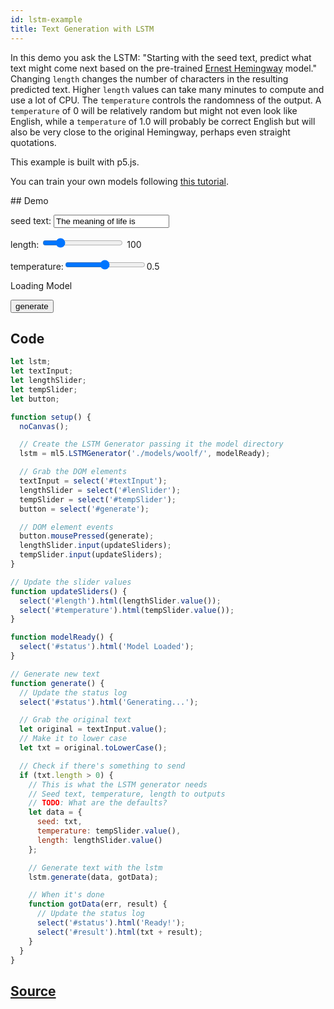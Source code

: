 ```yaml
---
id: lstm-example
title: Text Generation with LSTM
---
```


In this demo you ask the LSTM: "Starting with the seed text, predict what text might come next based on the pre-trained [Ernest Hemingway](https://en.wikipedia.org/wiki/Ernest_Hemingway) model." Changing `length` changes the number of characters in the resulting predicted text. Higher `length` values can take many minutes to compute and use a lot of CPU. The `temperature` controls the randomness of the output. A `temperature` of 0 will be relatively random but might not even look like English, while a `temperature` of 1.0 will probably be correct English but will also be very close to the original Hemingway, perhaps even straight quotations.

This example is built with p5.js.

You can train your own models following [this tutorial](/docs/training-lstm).

## Demo

<div class="example">
  <p>seed text: <input id="textInput" value="The meaning of life is" /></p>
  <p>length: <input id="lenSlider" type="range" min="10" max="500" value="100"> <span id="length">100</span></p>
  <p>temperature:<input id="tempSlider" type="range" min="0" max="1" step="0.01"><span id="temperature">0.5</span></p>
  <p id="status">Loading Model</p>
  <button id="generate">generate</button>
  <p id="result"></p>
</div>

<script src="assets/scripts/example-lstm.js"></script>

## Code

```javascript
let lstm;
let textInput;
let lengthSlider;
let tempSlider;
let button;

function setup() {
  noCanvas();

  // Create the LSTM Generator passing it the model directory
  lstm = ml5.LSTMGenerator('./models/woolf/', modelReady);

  // Grab the DOM elements
  textInput = select('#textInput');
  lengthSlider = select('#lenSlider');
  tempSlider = select('#tempSlider');
  button = select('#generate');

  // DOM element events
  button.mousePressed(generate);
  lengthSlider.input(updateSliders);
  tempSlider.input(updateSliders);
}

// Update the slider values
function updateSliders() {
  select('#length').html(lengthSlider.value());
  select('#temperature').html(tempSlider.value());
}

function modelReady() {
  select('#status').html('Model Loaded');
}

// Generate new text
function generate() {
  // Update the status log
  select('#status').html('Generating...');

  // Grab the original text
  let original = textInput.value();
  // Make it to lower case
  let txt = original.toLowerCase();

  // Check if there's something to send
  if (txt.length > 0) {
    // This is what the LSTM generator needs
    // Seed text, temperature, length to outputs
    // TODO: What are the defaults?
    let data = {
      seed: txt,
      temperature: tempSlider.value(),
      length: lengthSlider.value()
    };

    // Generate text with the lstm
    lstm.generate(data, gotData);

    // When it's done
    function gotData(err, result) {
      // Update the status log
      select('#status').html('Ready!');
      select('#result').html(txt + result);
    }
  }
}
```

## [Source](https://github.com/ml5js/ml5-examples/tree/master/p5js/LSTM/LSTM_Text)

